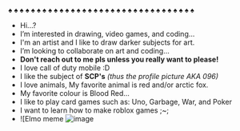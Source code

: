 ♠️ ♠️ ♠️ ♠️ ♠️ ♠️ ♠️ ♠️ ♠️ ♠️ ♠️ ♠️ ♠️ ♠️ ♠️ ♠️ ♠️ ♠️ ♠️ ♠️ ♠️ ♠️ ♠️ ♠️ ♠️ ♠️ ♠️ ♠️ ♠️ ♠️ ♠️ ♠️ ♠️ 
- Hi...?
- I’m interested in drawing, video games, and coding... 
- I'm an artist and I like to draw darker subjects for art.
- I’m looking to collaborate on art and coding...
- **Don't reach out to me pls unless you really want to please!**
- I love call of duty mobile :D
- I like the subject of **SCP's** *(thus the profile picture AKA 096)*
- I love animals, My favorite animal is red and/or arctic fox.
- My favorite colour is Blood Red...
- I like to play card games such as: Uno, Garbage, War, and Poker
- I want to learn how to make roblox games ;~;
- ![Elmo meme ![image](https://user-images.githubusercontent.com/111449666/185664084-ddd04066-e640-4fdf-a876-6c3efc214d7a.png)
